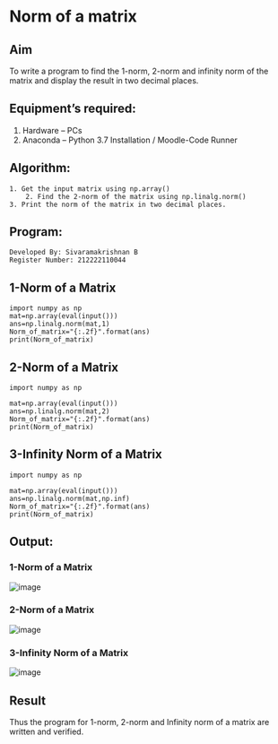 # Norm of a matrix

## Aim
To write a program to find the 1-norm, 2-norm and infinity norm of the matrix and display the result in two decimal places.

## Equipment’s required:
1.	Hardware – PCs
2.	Anaconda – Python 3.7 Installation / Moodle-Code Runner

## Algorithm:
	1. Get the input matrix using np.array()   
        2. Find the 2-norm of the matrix using np.linalg.norm()
	3. Print the norm of the matrix in two decimal places.

## Program:
```
Developed By: Sivaramakrishnan B
Register Number: 212222110044
```

## 1-Norm of a Matrix
```
import numpy as np
mat=np.array(eval(input()))
ans=np.linalg.norm(mat,1)
Norm_of_matrix="{:.2f}".format(ans)
print(Norm_of_matrix)
```

## 2-Norm of a Matrix
```
import numpy as np

mat=np.array(eval(input()))
ans=np.linalg.norm(mat,2)
Norm_of_matrix="{:.2f}".format(ans)
print(Norm_of_matrix)
```

## 3-Infinity Norm of a Matrix
```
import numpy as np

mat=np.array(eval(input()))
ans=np.linalg.norm(mat,np.inf)
Norm_of_matrix="{:.2f}".format(ans)
print(Norm_of_matrix)
```
## Output:

### 1-Norm of a Matrix
![image](https://github.com/SivaramakrishnanBaskar/Norm-of-a-matrix/assets/119476322/3fb7bd81-47a2-41d8-b046-6bc8c520dc1f)

### 2-Norm of a Matrix
![image](https://github.com/SivaramakrishnanBaskar/Norm-of-a-matrix/assets/119476322/3a063c43-96b6-4f04-b3ee-6f6c1f35f5da)

### 3-Infinity Norm of a Matrix
![image](https://github.com/SivaramakrishnanBaskar/Norm-of-a-matrix/assets/119476322/1d3978d9-80d8-4405-a6c5-cd0aafea35b7)

## Result
Thus the program for 1-norm, 2-norm and Infinity norm of a matrix are written and verified.
